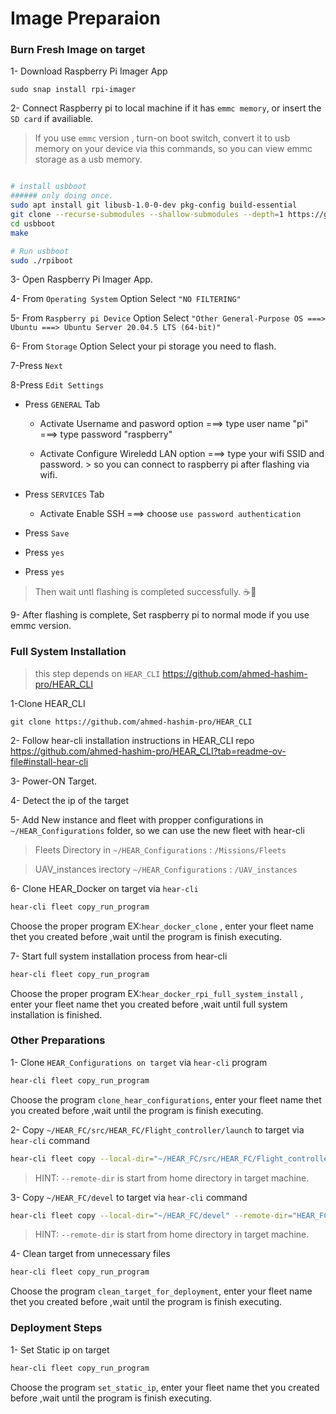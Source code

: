 

# Image Preparaion

### Burn Fresh Image on target
1- Download Raspberry Pi Imager App 
```
sudo snap install rpi-imager
```



2- Connect Raspberry pi to local machine if it has `emmc memory`, or insert the `SD card` if availiable.

> If you use `emmc` version , turn-on boot switch,
convert it to usb memory on your device via this commands, so you can view emmc storage as a usb memory.
```bash

# install usbboot
###### only doing once.
sudo apt install git libusb-1.0-0-dev pkg-config build-essential
git clone --recurse-submodules --shallow-submodules --depth=1 https://github.com/raspberrypi/usbboot
cd usbboot
make

# Run usbboot
sudo ./rpiboot
```

3- Open Raspberry Pi Imager App.

4- From `Operating System` Option Select `"NO FILTERING"`

5- From `Raspberry pi Device` Option Select `"Other General-Purpose OS ===> Ubuntu ===> Ubuntu Server 20.04.5 LTS (64-bit)"`

6- From `Storage` Option Select your pi storage you need to flash.

7-Press `Next`

8-Press `Edit Settings`
- Press `GENERAL` Tab
  - Activate Username and pasword option ===> type user name "pi" ===> type password "raspberry"

  - Activate Configure Wireledd LAN option ===> type your wifi SSID and password. > so you can connect to raspberry pi after flashing via wifi.
- Press `SERVICES` Tab
  - Activate Enable SSH ===> choose `use password authentication`

- Press `Save`
- Press `yes`
- Press `yes`

> Then wait untl flashing is completed successfully. ☕🍪

9- After flashing is complete, Set raspberry pi to normal mode if you use emmc version.

### Full System Installation

> this step depends on `HEAR_CLI` https://github.com/ahmed-hashim-pro/HEAR_CLI

1-Clone HEAR_CLI
```
git clone https://github.com/ahmed-hashim-pro/HEAR_CLI
```

2- Follow hear-cli installation instructions in HEAR_CLI repo  https://github.com/ahmed-hashim-pro/HEAR_CLI?tab=readme-ov-file#install-hear-cli


3- Power-ON Target.

4- Detect the ip of the target

5- Add New instance and fleet with propper configurations in `~/HEAR_Configurations` folder, so we can use the new fleet with hear-cli  

> Fleets Directory in  `~/HEAR_Configurations` : `/Missions/Fleets`

> UAV_instances irectory `~/HEAR_Configurations` :  `/UAV_instances`


6- Clone HEAR_Docker on target via `hear-cli`

```bash
hear-cli fleet copy_run_program
```
Choose the proper program EX:`hear_docker_clone` , enter your fleet name thet you created before ,wait until the program is finish executing.


7- Start full system installation process from hear-cli

```bash
hear-cli fleet copy_run_program
```

Choose the proper program EX:`hear_docker_rpi_full_system_install` , enter your fleet name thet you created before ,wait until full system installation is finished.



### Other Preparations

1- Clone `HEAR_Configurations on target` via `hear-cli` program

```bash
hear-cli fleet copy_run_program
```

Choose the program `clone_hear_configurations`, enter your fleet name thet you created before ,wait until the program is finish executing.


2- Copy `~/HEAR_FC/src/HEAR_FC/Flight_controller/launch` to target via `hear-cli` command

```bash
hear-cli fleet copy --local-dir="~/HEAR_FC/src/HEAR_FC/Flight_controller/launch" --remote-dir="HEAR_FC/src/HEAR_FC/Flight_controller/launch"
```
> HINT: `--remote-dir` is start from home directory in target machine.


3- Copy `~/HEAR_FC/devel` to target via `hear-cli` command

```bash
hear-cli fleet copy --local-dir="~/HEAR_FC/devel" --remote-dir="HEAR_FC/devel"
```
> HINT: `--remote-dir` is start from home directory in target machine.


4- Clean target from unnecessary files

```bash
hear-cli fleet copy_run_program
```

Choose the program `clean_target_for_deployment`, enter your fleet name thet you created before ,wait until the program is finish executing.




### Deployment Steps

1- Set Static ip on target


```bash
hear-cli fleet copy_run_program
```

Choose the program `set_static_ip`, enter your fleet name thet you created before ,wait until the program is finish executing.